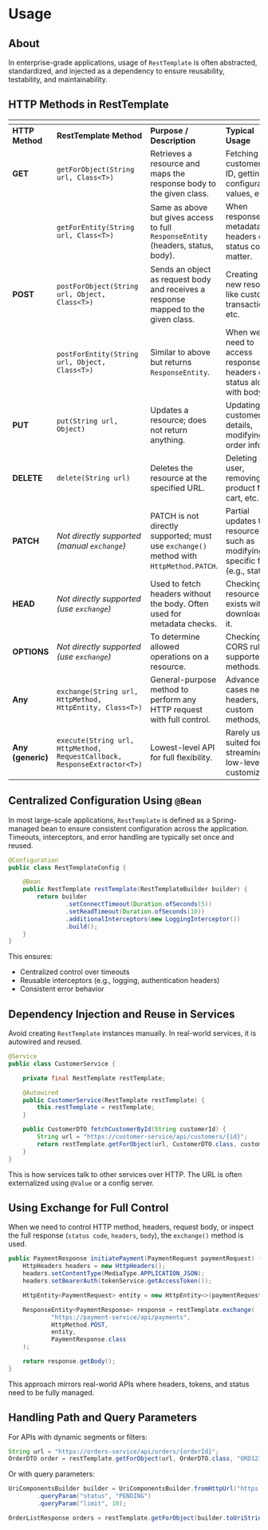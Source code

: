 # Usage

## **About**

In enterprise-grade applications, usage of `RestTemplate` is often abstracted, standardized, and injected as a dependency to ensure reusability, testability, and maintainability.

## **HTTP Methods in RestTemplate**

<table data-header-hidden data-full-width="true"><thead><tr><th width="97.03729248046875"></th><th width="244.3359375"></th><th></th><th></th></tr></thead><tbody><tr><td><strong>HTTP Method</strong></td><td><strong>RestTemplate Method</strong></td><td><strong>Purpose / Description</strong></td><td><strong>Typical Usage</strong></td></tr><tr><td><strong>GET</strong></td><td><code>getForObject(String url, Class&#x3C;T>)</code></td><td>Retrieves a resource and maps the response body to the given class.</td><td>Fetching a customer by ID, getting configuration values, etc.</td></tr><tr><td></td><td><code>getForEntity(String url, Class&#x3C;T>)</code></td><td>Same as above but gives access to full <code>ResponseEntity</code> (headers, status, body).</td><td>When response metadata like headers or status codes matter.</td></tr><tr><td><strong>POST</strong></td><td><code>postForObject(String url, Object, Class&#x3C;T>)</code></td><td>Sends an object as request body and receives a response mapped to the given class.</td><td>Creating a new resource like customer, transaction, etc.</td></tr><tr><td></td><td><code>postForEntity(String url, Object, Class&#x3C;T>)</code></td><td>Similar to above but returns <code>ResponseEntity</code>.</td><td>When we need to access response headers or status along with body.</td></tr><tr><td><strong>PUT</strong></td><td><code>put(String url, Object)</code></td><td>Updates a resource; does not return anything.</td><td>Updating customer details, modifying order info.</td></tr><tr><td><strong>DELETE</strong></td><td><code>delete(String url)</code></td><td>Deletes the resource at the specified URL.</td><td>Deleting a user, removing a product from cart, etc.</td></tr><tr><td><strong>PATCH</strong></td><td><em>Not directly supported (manual <code>exchange</code>)</em></td><td>PATCH is not directly supported; must use <code>exchange()</code> method with <code>HttpMethod.PATCH</code>.</td><td>Partial updates to resources, such as modifying specific fields (e.g., status).</td></tr><tr><td><strong>HEAD</strong></td><td><em>Not directly supported (use <code>exchange</code>)</em></td><td>Used to fetch headers without the body. Often used for metadata checks.</td><td>Checking if a resource exists without downloading it.</td></tr><tr><td><strong>OPTIONS</strong></td><td><em>Not directly supported (use <code>exchange</code>)</em></td><td>To determine allowed operations on a resource.</td><td>Checking CORS rules or supported methods.</td></tr><tr><td><strong>Any</strong></td><td><code>exchange(String url, HttpMethod, HttpEntity, Class&#x3C;T>)</code></td><td>General-purpose method to perform any HTTP request with full control.</td><td>Advanced use cases needing headers, custom methods, etc.</td></tr><tr><td><strong>Any (generic)</strong></td><td><code>execute(String url, HttpMethod, RequestCallback, ResponseExtractor&#x3C;T>)</code></td><td>Lowest-level API for full flexibility.</td><td>Rarely used; suited for streaming, low-level customization.</td></tr></tbody></table>

## **Centralized Configuration Using `@Bean`**

In most large-scale applications, `RestTemplate` is defined as a Spring-managed bean to ensure consistent configuration across the application. Timeouts, interceptors, and error handling are typically set once and reused.

```java
@Configuration
public class RestTemplateConfig {

    @Bean
    public RestTemplate restTemplate(RestTemplateBuilder builder) {
        return builder
                .setConnectTimeout(Duration.ofSeconds(5))
                .setReadTimeout(Duration.ofSeconds(10))
                .additionalInterceptors(new LoggingInterceptor())
                .build();
    }
}
```

This ensures:

* Centralized control over timeouts
* Reusable interceptors (e.g., logging, authentication headers)
* Consistent error behavior

## **Dependency Injection and Reuse in Services**

Avoid creating `RestTemplate` instances manually. In real-world services, it is autowired and reused.

```java
@Service
public class CustomerService {

    private final RestTemplate restTemplate;

    @Autowired
    public CustomerService(RestTemplate restTemplate) {
        this.restTemplate = restTemplate;
    }

    public CustomerDTO fetchCustomerById(String customerId) {
        String url = "https://customer-service/api/customers/{id}";
        return restTemplate.getForObject(url, CustomerDTO.class, customerId);
    }
}
```

This is how services talk to other services over HTTP. The URL is often externalized using `@Value` or a config server.

## **Using Exchange for Full Control**

When we need to control HTTP method, headers, request body, or inspect the full response (`status code`, `headers`, `body`), the `exchange()` method is used.

```java
public PaymentResponse initiatePayment(PaymentRequest paymentRequest) {
    HttpHeaders headers = new HttpHeaders();
    headers.setContentType(MediaType.APPLICATION_JSON);
    headers.setBearerAuth(tokenService.getAccessToken());

    HttpEntity<PaymentRequest> entity = new HttpEntity<>(paymentRequest, headers);

    ResponseEntity<PaymentResponse> response = restTemplate.exchange(
            "https://payment-service/api/payments",
            HttpMethod.POST,
            entity,
            PaymentResponse.class
    );

    return response.getBody();
}
```

This approach mirrors real-world APIs where headers, tokens, and status need to be fully managed.

## **Handling Path and Query Parameters**

For APIs with dynamic segments or filters:

```java
String url = "https://orders-service/api/orders/{orderId}";
OrderDTO order = restTemplate.getForObject(url, OrderDTO.class, "ORD123");
```

Or with query parameters:

```java
UriComponentsBuilder builder = UriComponentsBuilder.fromHttpUrl("https://orders-service/api/orders")
        .queryParam("status", "PENDING")
        .queryParam("limit", 10);

OrderListResponse orders = restTemplate.getForObject(builder.toUriString(), OrderListResponse.class);
```
